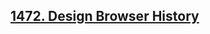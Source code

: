 ## <a href="https://leetcode.com/problems/design-browser-history/">1472. Design Browser History</a>
